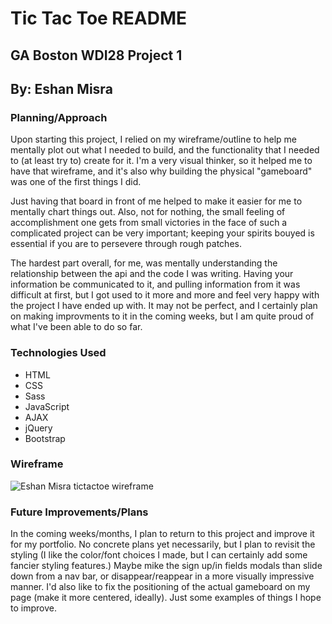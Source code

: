 # Tic Tac Toe README
## GA Boston WDI28 Project 1
## By: Eshan Misra

### Planning/Approach

Upon starting this project, I relied on my wireframe/outline to help me mentally plot out what I needed to build, and the functionality that I needed to (at least try to) create for it. I'm a very visual thinker, so it helped me to have that wireframe, and it's also why building the physical "gameboard" was one of the first things I did.

Just having that board in front of me helped to make it easier for me to mentally chart things out. Also, not for nothing, the small feeling of accomplishment one gets from small victories in the face of such a complicated project can be very important; keeping your spirits bouyed is essential if you are to persevere through rough patches.

The hardest part overall, for me, was mentally understanding the relationship between the api and the code I was writing. Having your information be communicated to it, and pulling information from it was difficult at first, but I got used to it more and more and feel very happy with the project I have ended up with. It may not be perfect, and I certainly plan on making improvments to it in the coming weeks, but I am quite proud of what I've been able to do so far.


### Technologies Used

* HTML
* CSS
* Sass
* JavaScript
* AJAX
* jQuery
* Bootstrap


### Wireframe

![Eshan Misra tictactoe wireframe](https://i.imgur.com/0Zp7qpt.jpg)


### Future Improvements/Plans

In the coming weeks/months, I plan to return to this project and improve it for my portfolio. No concrete plans yet necessarily, but I plan to revisit the styling (I like the color/font choices I made, but I can certainly add some fancier styling features.) Maybe mike the sign up/in fields modals than slide down from a nav bar, or disappear/reappear in a more visually impressive manner. I'd also like to fix the positioning of the actual gameboard on my page (make it more centered, ideally). Just some examples of things I hope to improve.
